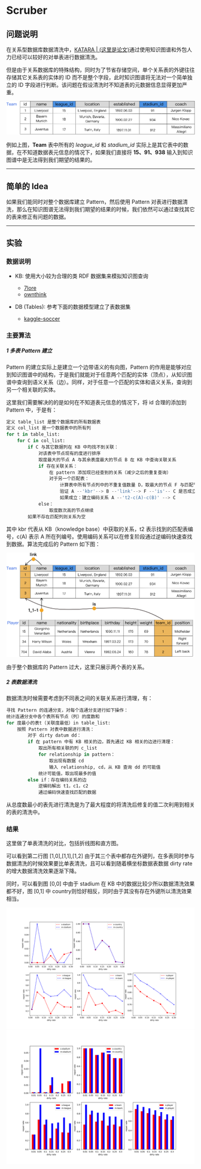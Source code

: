 Scruber
===
## 问题说明
在关系型数据库数据清洗中，[KATARA](http://da.qcri.org/ntang/dcprojects/katara.html)[ | (这里是论文)]()通过使用知识图谱和外包人力已经可以较好的对单表进行数据清洗。

但是由于关系数据库的特殊结构，同时为了节省存储空间，单个关系表的外键往往存储其它关系表的实体的 ID 而不是整个字段，此时知识图谱将无法对一个简单独立的 ID 字段进行判断。该问题在假设清洗时不知道表的元数据信息显得更加严重。

![](././experiment/r/graph1.png)

例如上图，**Team** 表中所有的 *league_id* 和 *stadium_id* 实际上是其它表中的数据，在不知道数据表元信息的情况下，如果我们直接将 **15、91、938** 输入到知识图谱中是无法得到我们期望的结果的。

---
## 简单的 Idea
如果我们能同时对整个数据库建立 Pattern，然后使用 Pattern 对表进行数据清洗，那么在知识图谱无法得到我们期望的结果的时候，我们依然可以通过查找其它的表来修正有问题的数据。

---
## 实验
### 数据说明
- KB: 使用大小较为合理的类 RDF 数据集来模拟知识图查询
    - [7lore](http://www.openkg.cn/dataset/7lore)
    - [ownthink](http://www.openkg.cn/dataset/ownthink-v2)

- DB (Tables): 参考下面的数据模型建立了表数据集
    - [kaggle-soccer](https://www.kaggle.com/hugomathien/soccer)

### 主要算法
##### 1 多表 Pattern 建立
Pattern 的建立实际上是建立一个边带语义的有向图，Pattern 的作用是能够对应到知识图谱中的结构，于是我们就能对于任意两个匹配的实体（顶点），从知识图谱中查询到语义关系（边）。同样，对于任意一个匹配的实体和语义关系，查询到另一个相关联的实体。

这里我们需要解决的的是如何在不知道表元信息的情况下，将 id 合理的添加到 Pattern 中，于是有：
```python
定义 table_list 是整个数据库的所有数据表
定义 col_list 是一个数据表中的所有列
for t in table_list:
    for C in col_list:
        if C 与其它数据列在 KB 中均找不到关联：
            对该表中节点现有的度进行排序
            取度最大的节点 A 与其余表度最大的节点 B 在 KB 中查询关联关系
            if 存在关联关系：
                在 pattern 添加现已经查到的关系（减少之后的重复查询）
                对于另一个匹配表：
                    计算表中所有节点列中的不重复值数量 D，取最大的节点 F 与匹配节点列 B 建立 'link' 关系
                    验证 A --'kbr'--> B --'link'--> F --'is'-- C 是否成立
                    如果成立：建立编码关系 A --'t2-c(A)-c(B)' --> C
            else：
                取度数次高的节点继续
        如果不存在匹配列则关系为空
```
其中 kbr 代表从 KB（knowledge base）中获取的关系，t2 表示找到的匹配表编号，c(A) 表示 A 所在列编号。使用编码关系可以在修复阶段通过逆编码快速查找到数据。算法完成后的 Pattern 如下图：

![](././experiment/r/graph2.png)

由于整个数据库的 Pattern 过大，这里只展示两个表的关系。

##### 2 表数据清洗
数据清洗时候需要考虑到不同表之间的关联关系进行清理，有：
```python
寻找 Pattern 的连通分支，对每个连通分支进行如下操作：
统计连通分支中各个表所有节点（列）的度数和
for 度最小的表t（关联度最低）in table_list:
    按照 Pattern 对表中数据进行清洗：
        对于 dirty datum dd：
        if 在 pattern 中有 KB 相关的边，首先通过 KB 相关的边进行清理：
            取出所有相关联的列 c_list
            for relationship in pattern：
                取出现有数据 cd
                输入 relationship, cd，从 KB 查询 dd 的可能值
            统计可能值，取出现最多的值
        else if：存在编码关系的边
            逆编码解出 t1，c1，c2
            通过编码快速查找匹配的数据
```
从总度数最小的表先进行清洗是为了最大程度的将清洗后修复的值二次利用到相关的表的清洗中。

### 结果
这里做了单表清洗的对比，包括折线图和直方图。

可以看到第二行图 [1,0],[1,1],[1,2] 由于其三个表中都存在外键列，在多表同时参与数据清洗的时候效果要比单表清洗，且可以看到随着横坐标数据表数据 dirty rate 的增大数据清洗效果逐渐下降。

同时，可以看到图 [0,0] 中由于 stadium 在 KB 中的数据比较少所以数据清洗效果都不好，图 [0,1] 中 country则恰好相反，同时由于其没有存在外键所以清洗效果相当。

![](././experiment/r/r_single_table_repair2x3.png)
![](././experiment/r/r_single_table_repair_histogram.png)